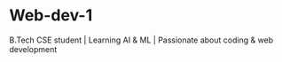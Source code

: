 # Web-dev-1

B.Tech CSE student | Learning AI &amp; ML | Passionate about coding &amp; web development
